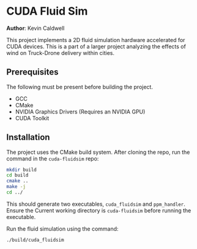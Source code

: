 # CUDA Fluid Sim

**Author**: Kevin Caldwell

This project implements a 2D fluid simulation hardware accelerated for
CUDA devices. This is a part of a larger project analyzing the effects
of wind on Truck-Drone delivery within cities.

## Prerequisites

The following must be present before building the project.

- GCC
- CMake
- NVIDIA Graphics Drivers (Requires an NVIDIA GPU)
- CUDA Toolkit

## Installation

The project uses the CMake build system. 
After cloning the repo, run the command in the `cuda-fluidsim` repo:

```bash
mkdir build
cd build
cmake ..
make -j
cd ../
```

This should generate two executables, `cuda_fluidsim` and `ppm_handler`.
Ensure the Current working directory is `cuda-fluidsim` before running
the executable.

Run the fluid simulation using the command:

```bash
./build/cuda_fluidsim
```
